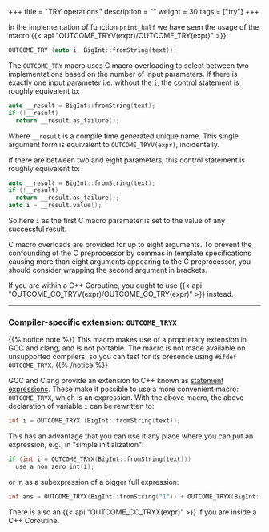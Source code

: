 +++
title = "TRY operations"
description = ""
weight = 30
tags = ["try"]
+++

In the implementation of function `print_half` we have seen the usage of the macro {{< api "OUTCOME_TRYV(expr)/OUTCOME_TRY(expr)" >}}:

```c++
OUTCOME_TRY (auto i, BigInt::fromString(text));
```

The `OUTCOME_TRY` macro uses C macro overloading to select between two implementations based on the number of
input parameters. If there is exactly one input parameter i.e. without the `i`, the control statement is
roughly equivalent to:

```c++
auto __result = BigInt::fromString(text);
if (!__result)
  return __result.as_failure();
```

Where `__result` is a compile time generated unique name. This single argument form is equivalent to
`OUTCOME_TRYV(expr)`, incidentally.

If there are between two and eight parameters, this control statement is roughly equivalent to:

```c++
auto __result = BigInt::fromString(text);
if (!__result)
  return __result.as_failure();
auto i = __result.value();
```

So here `i` as the first C macro parameter is set to the value of any successful result. 

C macro overloads are provided for up to eight arguments. To prevent the
confounding of the C preprocessor by commas in template specifications causing more than
eight arguments appearing to the C preprocessor, you should consider wrapping the
second argument in brackets.

If you are within a C++ Coroutine, you ought to use {{< api "OUTCOME_CO_TRYV(expr)/OUTCOME_CO_TRY(expr)" >}}
instead.

<hr>

### Compiler-specific extension: `OUTCOME_TRYX`

{{% notice note %}}
This macro makes use of a proprietary extension in GCC and clang, and is not
portable. The macro is not made available on unsupported compilers,
so you can test for its presence using `#ifdef OUTCOME_TRYX`.
{{% /notice %}}

GCC and Clang provide an extension to C++ known as
[statement expressions](https://gcc.gnu.org/onlinedocs/gcc/Statement-Exprs.html "GCC docs on statement expressions").
These make it possible to use a more convenient macro: `OUTCOME_TRYX`, which is an expression. With the above macro, the above declaration of variable `i` can be rewritten to:

```c++
int i = OUTCOME_TRYX (BigInt::fromString(text));
```

This has an advantage that you can use it any place where you can put an expression, e.g., in "simple initialization":

```c++
if (int i = OUTCOME_TRYX(BigInt::fromString(text)))
  use_a_non_zero_int(i);
```

or in as a subexpression of a bigger full expression:

```c++
int ans = OUTCOME_TRYX(BigInt::fromString("1")) + OUTCOME_TRYX(BigInt::fromString("2"));
```

There is also an {{< api "OUTCOME_CO_TRYX(expr)" >}} if you are inside a C++ Coroutine.
